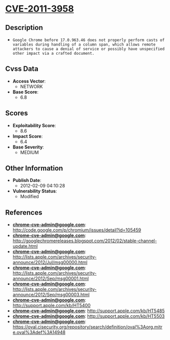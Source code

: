 
# [CVE-2011-3958](http://code.google.com/p/chromium/issues/detail?id=105459)

## Description

- `Google Chrome before 17.0.963.46 does not properly perform casts of variables during handling of a column span, which allows remote attackers to cause a denial of service or possibly have unspecified other impact via a crafted document.`

## Cvss Data

- **Access Vector**:
  - NETWORK
- **Base Score**:
  - 6.8

## Scores

- **Exploitability Score**:
  - 8.6
- **Impact Score**:
  - 6.4
- **Base Severity**:
  - MEDIUM

## Other Information

- **Publish Date**:
  - 2012-02-09 04:10:28
- **Vulnerability Status**:
  - Modified

## References

- **chrome-cve-admin@google.com**: http://code.google.com/p/chromium/issues/detail?id=105459
- **chrome-cve-admin@google.com**: http://googlechromereleases.blogspot.com/2012/02/stable-channel-update.html
- **chrome-cve-admin@google.com**: http://lists.apple.com/archives/security-announce/2012/Jul/msg00000.html
- **chrome-cve-admin@google.com**: http://lists.apple.com/archives/security-announce/2012/Sep/msg00001.html
- **chrome-cve-admin@google.com**: http://lists.apple.com/archives/security-announce/2012/Sep/msg00003.html
- **chrome-cve-admin@google.com**: http://support.apple.com/kb/HT5400
- **chrome-cve-admin@google.com**: http://support.apple.com/kb/HT5485
- **chrome-cve-admin@google.com**: http://support.apple.com/kb/HT5503
- **chrome-cve-admin@google.com**: https://oval.cisecurity.org/repository/search/definition/oval%3Aorg.mitre.oval%3Adef%3A14948
